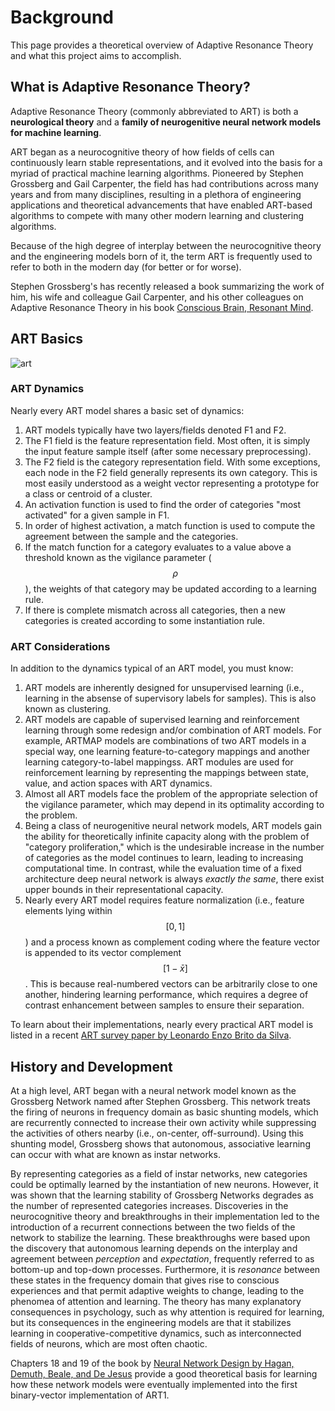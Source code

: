 # Background

This page provides a theoretical overview of Adaptive Resonance Theory and what this project aims to accomplish.

## What is Adaptive Resonance Theory?

Adaptive Resonance Theory (commonly abbreviated to ART) is both a **neurological theory** and a **family of neurogenitive neural network models for machine learning**.

ART began as a neurocognitive theory of how fields of cells can continuously learn stable representations, and it evolved into the basis for a myriad of practical machine learning algorithms.
Pioneered by Stephen Grossberg and Gail Carpenter, the field has had contributions across many years and from many disciplines, resulting in a plethora of engineering applications and theoretical advancements that have enabled ART-based algorithms to compete with many other modern learning and clustering algorithms.

Because of the high degree of interplay between the neurocognitive theory and the engineering models born of it, the term ART is frequently used to refer to both in the modern day (for better or for worse).

Stephen Grossberg's has recently released a book summarizing the work of him, his wife and colleague Gail Carpenter, and his other colleagues on Adaptive Resonance Theory in his book [Conscious Brain, Resonant Mind](https://www.amazon.com/Conscious-Mind-Resonant-Brain-Makes/dp/0190070552).

## ART Basics

![art](https://github.com/AP6YC/FileStorage/blob/main/AdaptiveResonance/diagrams/art.png?raw=true)

### ART Dynamics

Nearly every ART model shares a basic set of dynamics:

1. ART models typically have two layers/fields denoted F1 and F2.
2. The F1 field is the feature representation field.
    Most often, it is simply the input feature sample itself (after some necessary preprocessing).
3. The F2 field is the category representation field.
    With some exceptions, each node in the F2 field generally represents its own category.
    This is most easily understood as a weight vector representing a prototype for a class or centroid of a cluster.
4. An activation function is used to find the order of categories "most activated" for a given sample in F1.
5. In order of highest activation, a match function is used to compute the agreement between the sample and the categories.
6. If the match function for a category evaluates to a value above a threshold known as the vigilance parameter ($$\rho$$), the weights of that category may be updated according to a learning rule.
7. If there is complete mismatch across all categories, then a new categories is created according to some instantiation rule.

### ART Considerations

In addition to the dynamics typical of an ART model, you must know:

1. ART models are inherently designed for unsupervised learning (i.e., learning in the absense of supervisory labels for samples).
    This is also known as clustering.
2. ART models are capable of supervised learning and reinforcement learning through some redesign and/or combination of ART models.
    For example, ARTMAP models are combinations of two ART models in a special way, one learning feature-to-category mappings and another learning category-to-label mappingss.
    ART modules are used for reinforcement learning by representing the mappings between state, value, and action spaces with ART dynamics.
3. Almost all ART models face the problem of the appropriate selection of the vigilance parameter, which may depend in its optimality according to the problem.
4. Being a class of neurogenitive neural network models, ART models gain the ability for theoretically infinite capacity along with the problem of "category proliferation," which is the undesirable increase in the number of categories as the model continues to learn, leading to increasing computational time.
    In contrast, while the evaluation time of a fixed architecture deep neural network is always *exactly the same*, there exist upper bounds in their representational capacity.
5. Nearly every ART model requires feature normalization (i.e., feature elements lying within $$[0,1]$$) and a process known as complement coding where the feature vector is appended to its vector complement $$[1-\bar{x}]$$.
   This is because real-numbered vectors can be arbitrarily close to one another, hindering learning performance, which requires a degree of contrast enhancement between samples to ensure their separation.

To learn about their implementations, nearly every practical ART model is listed in a recent [ART survey paper by Leonardo Enzo Brito da Silva](https://arxiv.org/abs/1905.11437).

## History and Development

At a high level, ART began with a neural network model known as the Grossberg Network named after Stephen Grossberg.
This network treats the firing of neurons in frequency domain as basic shunting models, which are recurrently connected to increase their own activity while suppressing the activities of others nearby (i.e., on-center, off-surround).
Using this shunting model, Grossberg shows that autonomous, associative learning can occur with what are known as instar networks.

By representing categories as a field of instar networks, new categories could be optimally learned by the instantiation of new neurons.
However, it was shown that the learning stability of Grossberg Networks degrades as the number of represented categories increases.
Discoveries in the neurocognitive theory and breakthroughs in their implementation led to the introduction of a recurrent connections between the two fields of the network to stabilize the learning.
These breakthroughs were based upon the discovery that autonomous learning depends on the interplay and agreement between *perception* and *expectation*, frequently referred to as bottom-up and top-down processes.
Furthermore, it is *resonance* between these states in the frequency domain that gives rise to conscious experiences and that permit adaptive weights to change, leading to the phenomea of attention and learning.
The theory has many explanatory consequences in psychology, such as why attention is required for learning, but its consequences in the engineering models are that it stabilizes learning in cooperative-competitive dynamics, such as interconnected fields of neurons, which are most often chaotic.

Chapters 18 and 19 of the book by [Neural Network Design by Hagan, Demuth, Beale, and De Jesus](https://hagan.okstate.edu/NNDesign.pdf) provide a good theoretical basis for learning how these network models were eventually implemented into the first binary-vector implementation of ART1.
